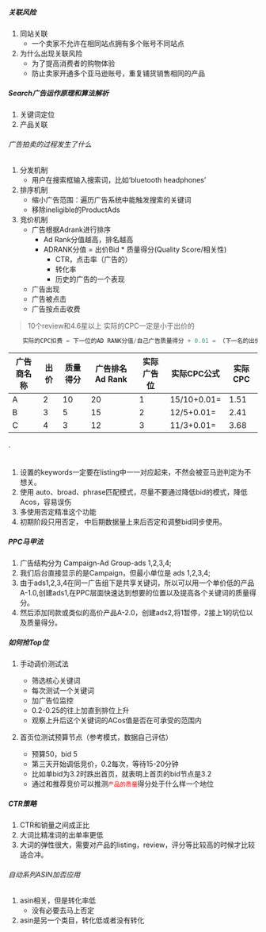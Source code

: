 ##### 关联风险
1. 同站关联
	+ 一个卖家不允许在相同站点拥有多个账号不同站点
2. 为什么出现关联风险
	+ 为了提高消费者的购物体验
	+ 防止卖家开通多个亚马逊账号，重复铺货销售相同的产品
##### Search广告运作原理和算法解析
1. 关键词定位
2. 产品关联

###### 广告拍卖的过程发生了什么
1. 分发机制
	+ 用户在搜索框输入搜索词，比如‘bluetooth headphones’
2. 排序机制
	+ 缩小广告范围：遍历广告系统中能触发搜索的关键词
	+ 移除ineligible的ProductAds
3. 竞价机制
	+ 广告根据Adrank进行排序
		- Ad Rank分值越高，排名越高
		- ADRANK分值 = 出价Bid * 质量得分(Quality Score/相关性)
			* CTR，点击率（广告的）
			* 转化率
			* 历史的广告的一个表现
	+ 广告出现
	+ 广告被点击
	+ 广告按点击收费
> 10个review和4.6星以上
> 实际的CPC一定是小于出价的

```js
	实际的CPC扣费 = 下一位的AD RANK分值/自己广告质量得分 + 0.01 = （下一名的出价 * 下一名的质量得分） / 自己的广告质量得分 + 0.01
```
|广告商名称|出价|质量得分|广告排名Ad Rank|实际广告位|实际CPC公式|实际CPC|
|---------|----|-------|-------|---------|----------|-------|
|A|2|10|20|1|15/10+0.01=|1.51|
|B|3|5|15|2|12/5+0.01=|2.41|
|C|4|3|12|3|11/3+0.01=|3.68|



###### ·
1. 设置的keywords一定要在listing中一一对应起来，不然会被亚马逊判定为不想关。
2. 使用 auto、broad、phrase匹配模式，尽量不要通过降低bid的模式，降低Acos，容易误伤
3. 多使用否定精准这个功能
4. 初期阶段只用否定， 中后期数据量上来后否定和调整bid同步使用。




##### PPC马甲法
1. 广告结构分为 Campaign-Ad Group-ads 1,2,3,4;
2. 我们后台直接显示的是Campaign，但最小单位是 ads 1,2,3,4;
3. 由于ads1,2,3,4在同一广告组下是共享关键词，所以可以用一个单价低的产品A-1.0,创建ads1,在PPC层面快速达到想要的位置以及提高各个关键词的质量得分。
4. 然后添加同款或类似的高价产品A-2.0，创建ads2,将1暂停，2接上1的坑位以及质量得分。

##### 如何抢Top位
1. 手动调价测试法
	+ 筛选核心关键词
	+ 每次测试一个关键词
	+ 加广告位监控
	+ 0.2-0.25的往上加直到排位上升
	+ 观察上升后这个关键词的ACos值是否在可承受的范围内

2. 首页位测试预算节点（参考模式，数据自己评估）
	+ 预算50，bid 5
	+ 第三天开始调低竞价，0.2每次，等待15-20分钟
	+ 比如单bid为3.2时跌出首页，就表明上首页的bid节点是3.2
	+ 通过和推荐竞价可以推测<font color="red">`产品的质量`</font>得分处于什么样一个地位
##### CTR策略
1. CTR和销量之间成正比
2. 大词比精准词的出单率更低
3. 大词的弹性很大，需要对产品的listing，review，评分等比较高的时候才比较适合冲。


###### 自动系列ASIN加否应用
1. asin相关，但是转化率低
	+ 没有必要去马上否定
2. asin是另一个类目，转化低或者没有转化
